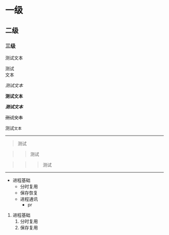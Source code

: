 # 一级

## 二级

### 三级

测试文本


测试<br>文本

*测试文本*

**测试文本**

***测试文本***

~~测试文本~~

测试`文本`

*****

> 测试

>> 测试

>>> 测试

*****

* 进程基础
	* 分时复用
	* 保存恢复
	* 进程通讯
		* pr


1. 进程基础
	1. 分时复用
	2. 保存复用

